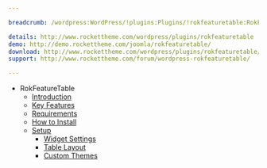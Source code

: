 ```yaml
---

breadcrumb: /wordpress:WordPress/!plugins:Plugins/!rokfeaturetable:RokFeatureTable

details: http://www.rockettheme.com/wordpress/plugins/rokfeaturetable
demo: http://demo.rockettheme.com/joomla/rokfeaturetable/
download: http://www.rockettheme.com/wordpress/plugins/rokfeaturetable/modal/downloads
support: http://www.rockettheme.com/forum/wordpress-rokfeaturetable/

---
```


* RokFeatureTable
    * [Introduction]()
    * [Key Features](INDEX.md#key-features)
    * [Requirements](INDEX.md#requirements)
    * [How to Install](INDEX.md#how-to-install)
    * [Setup](rokfeaturetable_use.md)
    	* [Widget Settings](rokfeaturetable_use.md#widget-settings)
    	* [Table Layout](rokfeaturetable_use.md#table-layout)
    	* [Custom Themes](rokfeaturetable_use.md#custom-themes)